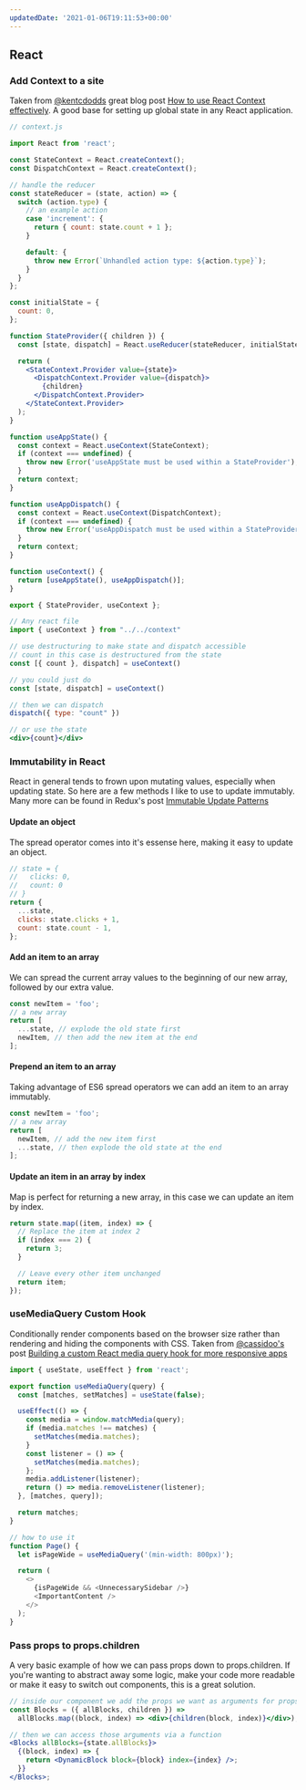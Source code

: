 ```yaml
---
updatedDate: '2021-01-06T19:11:53+00:00'
---
```

## React

### Add Context to a site

Taken from [@kentcdodds](https://twitter.com/kentcdodds) great blog post [How to use React Context effectively](https://kentcdodds.com/blog/how-to-use-react-context-effectively). A good base for setting up global state in any React application.

```jsx
// context.js

import React from 'react';

const StateContext = React.createContext();
const DispatchContext = React.createContext();

// handle the reducer
const stateReducer = (state, action) => {
  switch (action.type) {
    // an example action
    case 'increment': {
      return { count: state.count + 1 };
    }

    default: {
      throw new Error(`Unhandled action type: ${action.type}`);
    }
  }
};

const initialState = {
  count: 0,
};

function StateProvider({ children }) {
  const [state, dispatch] = React.useReducer(stateReducer, initialState);

  return (
    <StateContext.Provider value={state}>
      <DispatchContext.Provider value={dispatch}>
        {children}
      </DispatchContext.Provider>
    </StateContext.Provider>
  );
}

function useAppState() {
  const context = React.useContext(StateContext);
  if (context === undefined) {
    throw new Error('useAppState must be used within a StateProvider');
  }
  return context;
}

function useAppDispatch() {
  const context = React.useContext(DispatchContext);
  if (context === undefined) {
    throw new Error('useAppDispatch must be used within a StateProvider');
  }
  return context;
}

function useContext() {
  return [useAppState(), useAppDispatch()];
}

export { StateProvider, useContext };
```

```jsx
// Any react file
import { useContext } from "../../context"

// use destructuring to make state and dispatch accessible
// count in this case is destructured from the state
const [{ count }, dispatch] = useContext()

// you could just do
const [state, dispatch] = useContext()

// then we can dispatch
dispatch({ type: "count" })

// or use the state
<div>{count}</div>
```

### Immutability in React

React in general tends to frown upon mutating values, especially when updating state. So here are a few methods I like to use to update immutably. Many more can be found in Redux's post [Immutable Update Patterns](https://redux.js.org/recipes/structuring-reducers/immutable-update-patterns)

#### Update an object

The spread operator comes into it's essense here, making it easy to update an object.

```js
// state = {
//   clicks: 0,
//   count: 0
// }
return {
  ...state,
  clicks: state.clicks + 1,
  count: state.count - 1,
};
```

#### Add an item to an array

We can spread the current array values to the beginning of our new array, followed by our extra value. 

```js
const newItem = 'foo';
// a new array
return [
  ...state, // explode the old state first
  newItem, // then add the new item at the end
];
```

#### Prepend an item to an array

Taking advantage of ES6 spread operators we can add an item to an array immutably.

```js
const newItem = 'foo';
// a new array
return [
  newItem, // add the new item first
  ...state, // then explode the old state at the end
];
```

#### Update an item in an array by index

Map is perfect for returning a new array, in this case we can update an item by index.

```js
return state.map((item, index) => {
  // Replace the item at index 2
  if (index === 2) {
    return 3;
  }

  // Leave every other item unchanged
  return item;
});
```

### useMediaQuery Custom Hook

Conditionally render components based on the browser size rather than rendering and hiding the components with CSS. Taken from [@cassidoo's](https://twitter.com/cassidoo) post [Building a custom React media query hook for more responsive apps](https://www.netlify.com/blog/2020/12/05/building-a-custom-react-media-query-hook-for-more-responsive-apps/?utm_source=twitter&utm_medium=usemedia-cs&utm_campaign=devex)

```js
import { useState, useEffect } from 'react';

export function useMediaQuery(query) {
  const [matches, setMatches] = useState(false);

  useEffect(() => {
    const media = window.matchMedia(query);
    if (media.matches !== matches) {
      setMatches(media.matches);
    }
    const listener = () => {
      setMatches(media.matches);
    };
    media.addListener(listener);
    return () => media.removeListener(listener);
  }, [matches, query]);

  return matches;
}

// how to use it
function Page() {
  let isPageWide = useMediaQuery('(min-width: 800px)');

  return (
    <>
      {isPageWide && <UnnecessarySidebar />}
      <ImportantContent />
    </>
  );
}
```

### Pass props to props.children

A very basic example of how we can pass props down to props.children. If you're wanting to abstract away some logic, make your code more readable or make it easy to switch out components, this is a great solution.

```jsx
// inside our component we add the props we want as arguments for props.children
const Blocks = ({ allBlocks, children }) =>
  allBlocks.map((block, index) => <div>{children(block, index)}</div>);

// then we can access those arguments via a function
<Blocks allBlocks={state.allBlocks}>
  {(block, index) => {
    return <DynamicBlock block={block} index={index} />;
  }}
</Blocks>;
```
